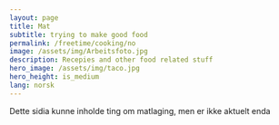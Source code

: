 ```yaml
---
layout: page
title: Mat 
subtitle: trying to make good food 
permalink: /freetime/cooking/no
image: /assets/img/Arbeitsfoto.jpg
description: Recepies and other food related stuff
hero_image: /assets/img/taco.jpg
hero_height: is_medium
lang: norsk
---
```

Dette sidia kunne inholde ting om matlaging, men er ikke aktuelt enda


